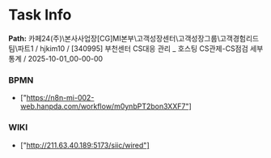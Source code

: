 # Task Info

**Path:** 카페24(주)\본사사업장\[CG]MI본부\고객성장센터\고객성장그룹\고객경험리드팀\파트1 / hjkim10 / [340995] 부천센터 CS대응 관리 _ 호스팅 CS관제-CS점검 세부 통계 / 2025-10-01_00-00-00

### BPMN
- ["https://n8n-mi-002-web.hanpda.com/workflow/m0ynbPT2bon3XXF7"]

### WIKI
- ["http://211.63.40.189:5173/siic/wired"]

